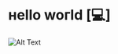 # нello woгld [💻]
![Alt Text](https://64.media.tumblr.com/1a2a8c82361222daa020e21400bef88d/tumblr_pbr3nbNVtc1xzkabyo1_1280.gif)
